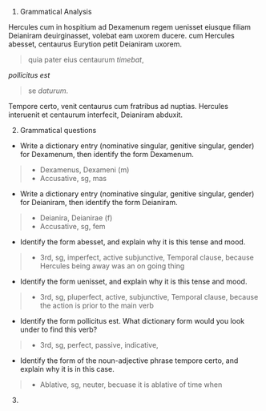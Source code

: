 1. Grammatical Analysis

Hercules cum in hospitium ad Dexamenum regem uenisset eiusque filiam Deianiram deuirginasset, volebat eam uxorem ducere. cum Hercules abesset, centaurus Eurytion petit Deianiram uxorem. 
> quia pater eius centaurum *timebat*, 

*pollicitus est*

> se *daturum*.

Tempore certo, venit centaurus cum fratribus ad nuptias. Hercules interuenit et centaurum interfecit, Deianiram abduxit.

2. Grammatical questions

- Write a dictionary entry (nominative singular, genitive singular, gender) for Dexamenum, then identify the form Dexamenum.
> - Dexamenus, Dexameni (m)
> - Accusative, sg, mas
- Write a dictionary entry (nominative singular, genitive singular, gender) for Deianiram, then identify the form Deianiram.
> - Deianira, Deianirae (f)
> - Accusative, sg, fem
- Identify the form abesset, and explain why it is this tense and mood. 
> - 3rd, sg, imperfect, active subjunctive, Temporal clause, because Hercules being away was an on going thing
- Identify the form uenisset, and explain why it is this tense and mood.
> - 3rd, sg, pluperfect, active, subjunctive, Temporal clause, because the action is prior to the main verb
- Identify the form pollicitus est. What dictionary form would you look under to find this verb?
> - 3rd, sg, perfect, passive, indicative, 
- Identify the form of the noun-adjective phrase tempore certo, and explain why it is in this case.
> - Ablative, sg, neuter, becuase it is ablative of time when

3. 

